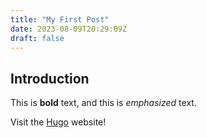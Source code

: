```yaml
---
title: "My First Post"
date: 2023-08-09T20:29:09Z
draft: false
---
```


## Introduction

This is **bold** text, and this is *emphasized* text.

Visit the [Hugo](https://gohugo.io) website!